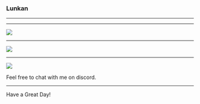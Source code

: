 
### Lunkan


----

-----
<a href="https://github.com/Lunkan387">
  <img src="https://komarev.com/ghpvc/?username=Lunkan387&style=flat-square" />
</a>


***

<a href="https://github.com/Lunkan387">
  <img src="https://github-readme-stats.vercel.app/api?username=Lunkan387&show_icons=true&hide_border=true" />
</a>

---

<a href="https://github.com/Lunkan387">
  <img src="https://github-readme-stats.vercel.app/api/top-langs/?username=Lunkan387&layout=compact" />
</a>


Feel free to chat with me on discord.

-----


Have a Great Day!


